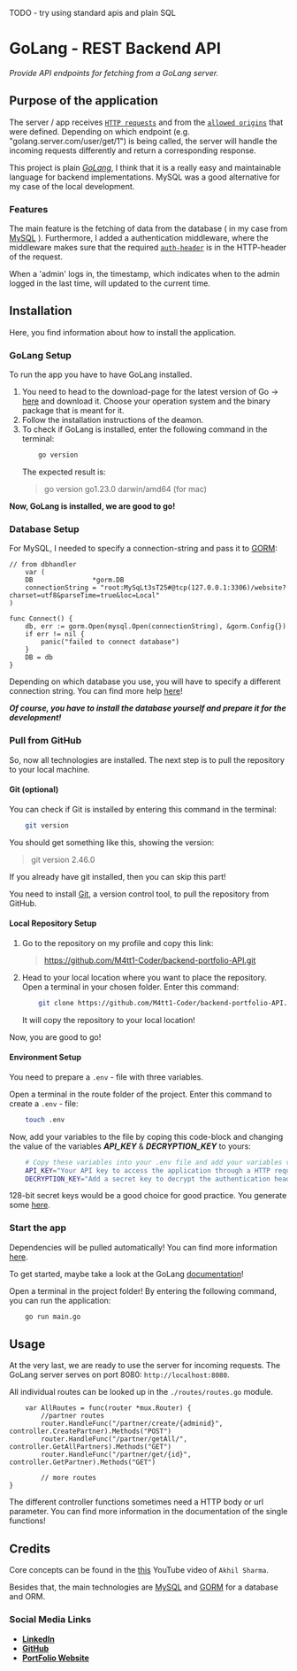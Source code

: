 TODO - try using standard apis and plain SQL

# GoLang - REST Backend API

_Provide API endpoints for fetching from a GoLang server._

## Purpose of the application

The server / app receives [`HTTP requests`](https://developer.mozilla.org/en-US/docs/Web/HTTP/Methods) and from the [`allowed origins`](https://developer.mozilla.org/en-US/docs/Web/HTTP/CORS) that were defined. Depending on which endpoint (e.g. "golang.server.com/user/get/1") is being called, the server will handle the incoming requests differently and return a corresponding response.

This project is plain [_GoLang_](https://go.dev/), I think that it is a really easy and maintainable language for backend implementations. MySQL was a good alternative for my case of the local development.

### Features

The main feature is the fetching of data from the database ( in my case from [MySQL](https://www.mysql.com/) ). Furthermore, I added a authentication middleware, where the middleware makes sure that the required [`auth-header`](https://developer.mozilla.org/en-US/docs/Web/HTTP/Headers/Authorization) is in the HTTP-header of the request.

When a 'admin' logs in, the timestamp, which indicates when to the admin logged in the last time, will updated to the current time.  

## Installation

Here, you find information about how to install the application.

### GoLang Setup

To run the app you have to have GoLang installed.

1. You need to head to the download-page for the latest version of Go -> [here](https://go.dev/doc/install) and download it. Choose your operation system and the binary package that is meant for it.
2. Follow the installation instructions of the deamon.
3. To check if GoLang is installed, enter the following command in the terminal:
    ```bash
        go version
    ```
    The expected result is: 
    > go version go1.23.0 darwin/amd64 (for mac)

**Now, GoLang is installed, we are good to go!**

### Database Setup

For MySQL, I needed to specify a connection-string and pass it to [GORM](https://gorm.io/index.html): 

```golang
// from dbhandler
    var (
	DB               *gorm.DB
	connectionString = "root:MySqLt3sT25#@tcp(127.0.0.1:3306)/website?charset=utf8&parseTime=true&loc=Local"
) 

func Connect() {
	db, err := gorm.Open(mysql.Open(connectionString), &gorm.Config{})
	if err != nil {
		panic("failed to connect database")
	}
	DB = db
}
```

Depending on which database you use, you will have to specify a different connection string. You can find more help [here](https://gorm.io/docs/connecting_to_the_database.html)!

**_Of course, you have to install the database yourself and prepare it for the development!_**

### Pull from GitHub

So, now all technologies are installed. The next step is to pull the repository to your local machine. 

#### Git (optional)

You can check if Git is installed by entering this command in the terminal:
```bash
    git version
```

You should get something like this, showing the version:
> git version 2.46.0

If you already have git installed, then you can skip this part!

You need to install [Git](https://git-scm.com/), a version control tool, to pull the repository from GitHub. 

#### Local Repository Setup

1. Go to the repository on my profile and copy this link:
   > https://github.com/M4tt1-Coder/backend-portfolio-API.git

2. Head to your local location where you want to place the repository. Open a terminal in your chosen folder. Enter this command:
    ```bash
        git clone https://github.com/M4tt1-Coder/backend-portfolio-API.git
    ```
    It will copy the repository to your local location!

Now, you are good to go!

#### Environment Setup

You need to prepare a `.env` - file with three variables.

Open a terminal in the route folder of the project. Enter this command to create a `.env` - file: 
```bash
    touch .env
```

Now, add your variables to the file by coping this code-block and changing the value of the variables **_API_KEY_** & **_DECRYPTION_KEY_** to yours:  

```bash
    # Copy these variables into your .env file and add your variables values
    API_KEY="Your API key to access the application through a HTTP request"
    DECRYPTION_KEY="Add a secret key to decrypt the authentication header"
```

128-bit secret keys would be a good choice for good practice. You generate some [here](https://generate-random.org/encryption-key-generator?count=1&bytes=128&cipher=aes-256-cbc&string=&password=).

### Start the app

Dependencies will be pulled automatically! You can find more information [here](https://go.dev/doc/modules/managing-dependencies).

To get started, maybe take a look at the GoLang [documentation](https://go.dev/doc/tutorial/getting-started)!

Open a terminal in the project folder!
By entering the following command, you can run the application:
```bash
    go run main.go
```

## Usage

At the very last, we are ready to use the server for incoming requests. The GoLang server serves on port 8080: `http://localhost:8080`. 

All individual routes can be looked up in the `./routes/routes.go` module.
```golang
    var AllRoutes = func(router *mux.Router) {
	    //partner routes
	    router.HandleFunc("/partner/create/{adminid}", controller.CreatePartner).Methods("POST")
	    router.HandleFunc("/partner/getAll/", controller.GetAllPartners).Methods("GET")
	    router.HandleFunc("/partner/get/{id}", controller.GetPartner).Methods("GET")

        // more routes
}
```

The different controller functions sometimes need a HTTP body or url parameter. You can find more information in the documentation of the single functions!

## Credits 

Core concepts can be found in the [this](https://www.youtube.com/watch?v=QQfyTmz3a18&list=PL5dTjWUk_cPbjazI1vRuTRZi6o5QlVAAR&index=1) YouTube video of `Akhil Sharma`. 

Besides that, the main technologies are [MySQL](https://www.mysql.com/) and [GORM](https://gorm.io/index.html) for a database and ORM.

### Social Media Links

- [**LinkedIn**](https://www.linkedin.com/in/matthis-gei%C3%9Fler-4198b9258)
- [**GitHub**](https://github.com/M4tt1-Coder)
- [**PortFolio Website**](https://matthisgeissler.pages.dev)
